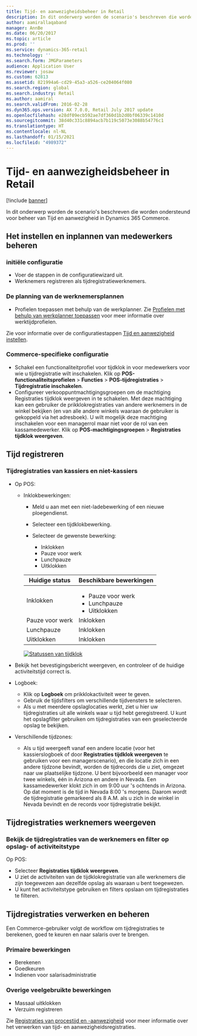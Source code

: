 ```yaml
---
title: Tijd- en aanwezigheidsbeheer in Retail
description: In dit onderwerp worden de scenario's beschreven die worden ondersteund voor beheer van Tijd en aanwezigheid in Dynamics 365 Commerce.
author: aamirallaqaband
manager: AnnBe
ms.date: 06/20/2017
ms.topic: article
ms.prod: ''
ms.service: dynamics-365-retail
ms.technology: ''
ms.search.form: JMGParameters
audience: Application User
ms.reviewer: josaw
ms.custom: 62813
ms.assetid: 821994a6-cd29-45a3-a526-ce204064f080
ms.search.region: global
ms.search.industry: Retail
ms.author: aamiral
ms.search.validFrom: 2016-02-28
ms.dyn365.ops.version: AX 7.0.0, Retail July 2017 update
ms.openlocfilehash: e28df09ecb592ae7df360d1b2d0bf06339c1410d
ms.sourcegitcommit: 38d40c331c8894acb7b119c5073e3088b54776c1
ms.translationtype: HT
ms.contentlocale: nl-NL
ms.lasthandoff: 01/15/2021
ms.locfileid: "4989372"
---
```

# <a name="time-and-attendance-management-in-retail"></a>Tijd- en aanwezigheidsbeheer in Retail

[!include [banner](includes/banner.md)]

In dit onderwerp worden de scenario's beschreven die worden ondersteund voor beheer van Tijd en aanwezigheid in Dynamics 365 Commerce.

## <a name="manage-worker-setup-and-scheduling"></a>Het instellen en inplannen van medewerkers beheren

### <a name="initial-configuration"></a>initiële configuratie

- Voer de stappen in de configuratiewizard uit.
- Werknemers registreren als tijdregistratiewerknemers.

### <a name="plan-worker-schedules"></a>De planning van de werknemersplannen

- Profielen toepassen met behulp van de werkplanner. Zie [Profielen met behulp van werkplanner toepassen](https://technet.microsoft.com/library/aa551234.aspx) voor meer informatie over werktijdprofielen.

Zie voor informatie over de configuratiestappen [Tijd en aanwezigheid instellen](https://technet.microsoft.com/library/aa496971.aspx).

### <a name="commerce-specific-configuration"></a>Commerce-specifieke configuratie

- Schakel een functionaliteitprofiel voor tijdklok in voor medewerkers voor wie u tijdregistratie wilt inschakelen. Klik op **POS-functionaliteitsprofielen** &gt; **Functies** &gt; **POS-tijdregistraties** &gt; **Tijdregistratie inschakelen**.
- Configureer verkooppuntmachtigingsgroepen om de machtiging Registraties tijdklok weergeven in te schakelen. Met deze machtiging kan een gebruiker de prikklokregistraties van andere werknemers in de winkel bekijken (en van alle andere winkels waaraan de gebruiker is gekoppeld via het adresboek). U wilt mogelijk deze machtiging inschakelen voor een managerrol maar niet voor de rol van een kassamedewerker. Klik op **POS-machtigingsgroepen** &gt; **Registraties tijdklok weergeven**.

## <a name="register-time"></a>Tijd registreren

### <a name="cashier-and-non-cashier-time-registrations"></a>Tijdregistraties van kassiers en niet-kassiers

- Op POS:

    - Inklokbewerkingen:

        - Meld u aan met een niet-ladebewerking of een nieuwe ploegendienst.
        - Selecteer een tijdklokbewerking.
        - Selecteer de gewenste bewerking:

            - Inklokken
            - Pauze voor werk
            - Lunchpauze
            - Uitklokken

        <table>
        <thead>
        <tr>
        <th>Huidige status</th>
        <th>Beschikbare bewerkingen</th>
        </tr>
        </thead>
        <tbody>
        <tr>
        <td>Inklokken</td>
        <td>
        <ul>
        <li>Pauze voor werk</li>
        <li>Lunchpauze</li>
        <li>Uitklokken</li>
        </ul>
        </td>
        </tr>
        <tr>
        <td>Pauze voor werk</td>
        <td>Inklokken</td>
        </tr>
        <tr>
        <td>Lunchpauze</td>
        <td>Inklokken</td>
        </tr>
        <tr>
        <td>Uitklokken</td>
        <td>Inklokken</td>
        </tr>
        </tbody>
        </table>

        [![Statussen van tijdklok](./media/timeclockstates.png)](./media/timeclockstates.png)

- Bekijk het bevestigingsbericht weergeven, en controleer of de huidige activiteitstijd correct is.
- Logboek:

    - Klik op **Logboek** om prikklokactiviteit weer te geven.
    - Gebruik de tijdsfilters om verschillende tijdvensters te selecteren.
    - Als u met meerdere opslaglocaties werkt, ziet u hier uw tijdregistraties uit alle winkels waar u tijd hebt geregistreerd. U kunt het opslagfilter gebruiken om tijdregistraties van een geselecteerde opslag te bekijken.

- Verschillende tijdzones:

    - Als u tijd weergeeft vanaf een andere locatie (voor het kassierslogboek of door **Registraties tijdklok weergeven** te gebruiken voor een managerscenario), en die locatie zich in een andere tijdzone bevindt, worden de tijdrecords die u ziet, omgezet naar uw plaatselijke tijdzone. U bent bijvoorbeeld een manager voor twee winkels, één in Arizona en andere in Nevada. Een kassamedewerker klokt zich in om 9:00 uur 's ochtends in Arizona. Op dat moment is de tijd in Nevada 8:00 's morgens. Daarom wordt de tijdregistratie gemarkeerd als 8 A.M. als u zich in de winkel in Nevada bevindt en de records voor tijdregistratie bekijkt.

## <a name="view-worker-time-registrations"></a>Tijdregistraties werknemers weergeven

### <a name="view-worker-time-registrations-and-filter-by-store-or-activity-type"></a>Bekijk de tijdregistraties van de werknemers en filter op opslag- of activiteitstype

Op POS:

- Selecteer **Registraties tijdklok weergeven**.
- U ziet de activiteiten van de tijdklokregistratie van alle werknemers die zijn toegewezen aan dezelfde opslag als waaraan u bent toegewezen.
- U kunt het activiteitstype gebruiken en filters opslaan om tijdregistraties te filteren.

## <a name="process-and-manage-time-registrations"></a>Tijdregistraties verwerken en beheren

Een Commerce-gebruiker volgt de workflow om tijdregistraties te berekenen, goed te keuren en naar salaris over te brengen.

### <a name="primary-operations"></a>Primaire bewerkingen

- Berekenen
- Goedkeuren
- Indienen voor salarisadministratie

### <a name="other-common-operations"></a>Overige veelgebruikte bewerkingen

- Massaal uitklokken
- Verzuim registreren

Zie [Registraties van procestijd en -aanwezigheid](https://technet.microsoft.com/library/aa573180.aspx) voor meer informatie over het verwerken van tijd- en aanwezigheidsregistraties.
